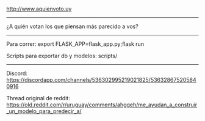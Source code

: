 http://www.aquienvoto.uy

---
¿A quién votan los que piensan más parecido a vos?

---

Para correr: export FLASK_APP=flask_app.py;flask run

Scripts para exportar db y modelos: scripts/

---

Discord: https://discordapp.com/channels/536302995219021825/536328675205840916

Thread original de reddit: https://old.reddit.com/r/uruguay/comments/ahggeh/me_ayudan_a_construir_un_modelo_para_predecir_a/
